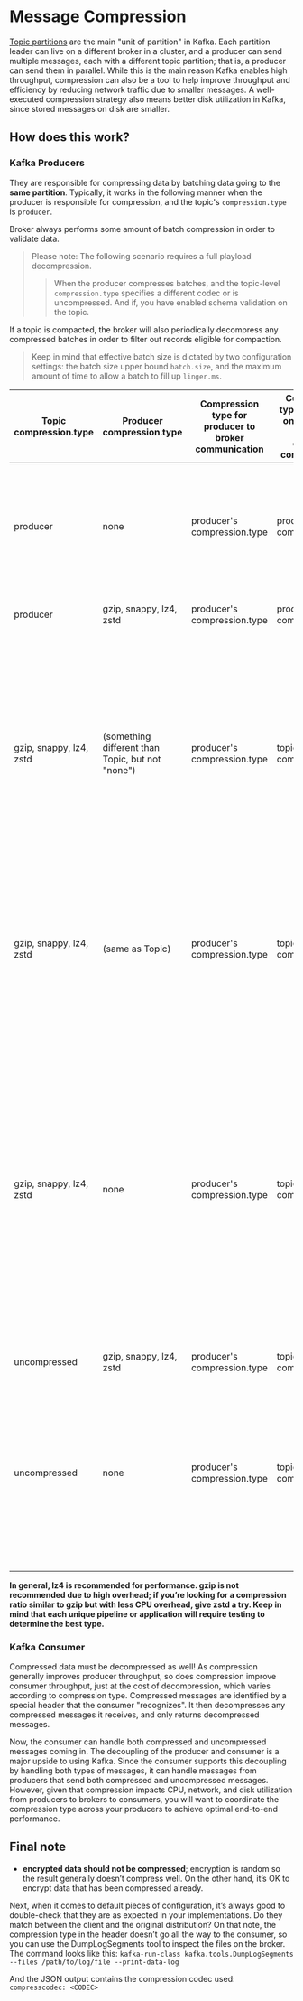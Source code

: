 # Message Compression

[Topic partitions](topic-partition.md) are the main "unit of partition" in Kafka. Each partition leader can live on a different broker in a cluster, and a producer can send multiple messages, each with a different topic partition; that is, a producer can send them in parallel. While this is the main reason Kafka enables high throughput, compression can also be a tool to help improve throughput and efficiency by reducing network traffic due to smaller messages. A well-executed compression strategy also means better disk utilization in Kafka, since stored messages on disk are smaller.

## How does this work?

### Kafka Producers

They are responsible for compressing data by batching data going to the **same partition**. Typically, it works in the following manner when the producer is responsible for compression, and the topic's `compression.type` is `producer`.

Broker always performs some amount of batch compression in order to validate data.

> Please note: The following scenario requires a full playload decompression.
>> When the producer compresses batches, and the topic-level `compression.type` specifies a different codec or is uncompressed. And if, you have enabled schema validation on the topic.

If a topic is compacted, the broker will also periodically decompress any compressed batches in order to filter out records eligible for compaction.

> Keep in mind that effective batch size is dictated by two configuration settings: the batch size upper bound `batch.size`, and the maximum amount of time to allow a batch to fill up `linger.ms`.

|Topic compression.type|Producer compression.type|Compression type for producer to broker communication|Compression type for storage on broker, and broker to consumer communication|Guidance|
|---|---|---|---|---|
|producer|none|producer's compression.type|producer's compression.type|This is the untuned default, i.e., what you get if you don't specify values. Considered fine for development but not recommended for production unless supported by performance testing.|
|producer|gzip, snappy, lz4, zstd|producer's compression.type|producer's compression.type|This is a common combination giving responsibility to the producer.|
|gzip, snappy, lz4, zstd|(something different than Topic, but not "none")|producer's compression.type|topic's compression.type|In this situation, the broker will have to recompress (using the topic's compression.type). This isn't typically a desired result, but it may apply in certain scenarios,for instance, legacy producers use a different approaches to compression and you want to enforce the newer compression type at a cluster level.|
|gzip, snappy, lz4, zstd|(same as Topic)|producer's compression.type|topic's compression.type|Not recommended because if producer's compression.type eventually changes, the broker will override it, which typically isn't desired. Suggest using topic compression.type = producer instead.|
|gzip, snappy, lz4, zstd|none|producer's compression.type|topic's compression.type|These combinations are uncommon, but may apply in some edge cases, such as when the producer or consumer is CPU constrained but not network bottle-necked. In the first case, the producer isn't asked to compress, but topics are still compressed when stored or transmitted to the consumer. _Not recommended as your initial configuration, but may be considered only after thorough end-to-end throughput analysis._|
|uncompressed|gzip, snappy, lz4, zstd|producer's compression.type|topic's compression.type|Same as above.|
|uncompressed|none|producer's compression.type|topic's compression.type|Not recommended because if producer's compression.type changes, the broker will override it and store/transmit data to the consumer uncompressed, which typically isn't desired. Suggest using topic compression.type = producer instead.|

**In general, lz4 is recommended for performance. gzip is not recommended due to high overhead; if you’re looking for a compression ratio similar to gzip but with less CPU overhead, give zstd a try. Keep in mind that each unique pipeline or application will require testing to determine the best type.**

### Kafka Consumer

Compressed data must be decompressed as well! As compression generally improves producer throughput, so does compression improve consumer throughput,  just at the cost of decompression, which varies according to compression type. Compressed messages are identified by a special header that the consumer "recognizes". It then decompresses any compressed messages it receives, and only returns decompressed messages.

Now, the consumer can handle both compressed and uncompressed messages coming in. The decoupling of the producer and consumer is a major upside to using Kafka. Since the consumer supports this decoupling by handling both types of messages, it can handle messages from producers that send both compressed and uncompressed messages. However, given that compression impacts CPU, network, and disk utilization from producers to brokers to consumers, you will want to coordinate the compression type across your producers to achieve optimal end-to-end performance.

## Final note

* **encrypted data should not be compressed**; encryption is random so the result generally doesn’t compress well. On the other hand, it’s OK to encrypt data that has been compressed already.

Next, when it comes to default pieces of configuration, it’s always good to double-check that they are as expected in your implementations. Do they match between the client and the original distribution? On that note, the compression type in the header doesn’t go all the way to the consumer, so you can use the DumpLogSegments tool to inspect the files on the broker. The command looks like this: `kafka-run-class kafka.tools.DumpLogSegments --files /path/to/log/file --print-data-log`

And the JSON output contains the compression codec used: `compresscodec: <CODEC>`
